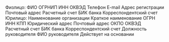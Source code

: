 Физлицо:
    ФИО
    ОГРНИП
    ИНН
    ОКВЭД
    Телефон
    E-mail
    Адрес регистрации 
    Почтовый адрес
    Расчетный счет
    БИК банка
    Корреспондентский счет 
Юрилицо:
    Наименование организации
    Краткое наименование
    ОГРН
    ИНН
    КПП
    Юридический адрес
    Почтовый адрес
    ОКПО
    ОКВЭД
    Расчетный счет
    БИК банка
    Корреспондентский счет 
    Должность руководителя
    ФИО руководителя
    Действует на основании

